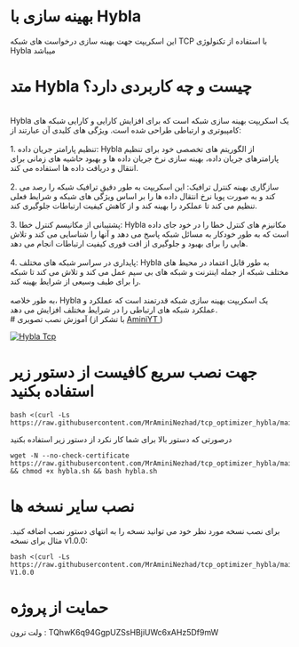 # بهینه سازی با Hybla
این اسکریپت جهت بهینه سازی درخواست های شبکه TCP با استفاده از تکنولوژی Hybla میباشد
# متد Hybla چیست و چه کاربردی دارد؟
<br>
Hybla یک اسکریپت بهینه سازی شبکه است که برای افزایش کارایی و کارایی شبکه های کامپیوتری و ارتباطی طراحی شده است. ویژگی های کلیدی آن عبارتند از:
<br><br>
1. تنظیم پارامتر جریان داده: Hybla از الگوریتم های تخصصی خود برای تنظیم پارامترهای جریان داده، بهینه سازی نرخ جریان داده ها و بهبود حاشیه های زمانی برای انتقال و دریافت داده ها استفاده می کند.
<br><br>
2. سازگاری بهینه کنترل ترافیک: این اسکریپت به طور دقیق ترافیک شبکه را رصد می کند و به صورت پویا نرخ انتقال داده ها را بر اساس ویژگی های شبکه و شرایط فعلی تنظیم می کند تا عملکرد را بهینه کند و از کاهش کیفیت ارتباطات جلوگیری کند.
<br><br>
3. پشتیبانی از مکانیسم کنترل خطا: Hybla مکانیزم های کنترل خطا را در خود جای داده است که به طور خودکار به مسائل شبکه پاسخ می دهد و آنها را شناسایی می کند و تلاش هایی را برای بهبود و جلوگیری از افت فوری کیفیت ارتباطات انجام می دهد.
<br><br>
4. پایداری در سراسر شبکه های مختلف: Hybla به طور قابل اعتماد در محیط های مختلف شبکه از جمله اینترنت و شبکه های بی سیم عمل می کند و تلاش می کند تا شبکه را برای طیف وسیعی از شرایط بهینه کند.
<br><br>
به طور خلاصه، Hybla یک اسکریپت بهینه سازی شبکه قدرتمند است که عملکرد و عملکرد شبکه های ارتباطی را در شرایط مختلف افزایش می دهد.
<br>
# آموزش نصب تصویری (با تشکر از <a href="https://www.youtube.com/@aminiyt1">AminiYT </a> )

[![Hybla Tcp](https://i.ibb.co/tKNjfxt/Capture.jpg)](https://www.youtube.com/watch?v=W2uEzepklR8 "آموزش تصویری Hybla")

# جهت نصب سریع کافیست از دستور زیر استفاده بکنید
```
bash <(curl -Ls https://raw.githubusercontent.com/MrAminiNezhad/tcp_optimizer_hybla/main/hybla.sh)
```
درصورتی که دستور بالا برای شما کار نکرد از دستور زیر استفاده بکنید
```
wget -N --no-check-certificate https://raw.githubusercontent.com/MrAminiNezhad/tcp_optimizer_hybla/main/hybla.sh && chmod +x hybla.sh && bash hybla.sh
```
# نصب سایر نسخه ها 
برای نصب نسخه مورد نظر خود می توانید نسخه را به انتهای دستور نصب اضافه کنید. مثال برای نسخه v1.0.0:
```
bash <(curl -Ls https://raw.githubusercontent.com/MrAminiNezhad/tcp_optimizer_hybla/main/hybla.sh) V1.0.0
```

# حمایت از پروژه
  ولت ترون : TQhwK6q94GgpUZSsHBjiUWc6xAHz5Df9mW
